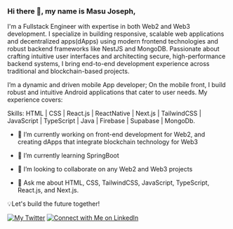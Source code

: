 ### Hi there 👋, my name is Masu Joseph,

I'm a Fullstack Engineer with expertise in both Web2 and Web3 development. I specialize in building responsive, scalable web applications and decentralized apps(dApps) using modern frontend technologies and robust backend frameworks like
NestJS and MongoDB. Passionate about crafting intuitive user interfaces and architecting secure, high-performance backend systems, I bring end-to-end development experience across traditional and blockchain-based projects.

I’m a dynamic and driven mobile App developer;
On the mobile front, I build robust and intuitive Android applications that cater to user needs. My experience covers:

Skills: HTML | CSS | React.js | ReactNative | Next.js | TailwindCSS | JavaScript | TypeScript | Java | Firebase | Supabase | MongoDb.

- 🔭 I’m currently working on front-end development for Web2, and creating dApps that integrate blockchain technology for Web3
  
- 🌱 I’m currently learning SpringBoot
  
- 👯 I’m looking to collaborate on any Web2 and Web3 projects
  
- 💬 Ask me about HTML, CSS, TailwindCSS, JavaScript, TypeScript, React.js, and Next.js. 

💡Let's build the future together!


[![My Twitter](https://img.shields.io/badge/Follow%20Me%20on%20Twitter-00acee?style=for-the-badge&logo=Twitter&logoColor=white)](https://twitter.com/MasuJoe)
[![Connect with Me on LinkedIn](https://img.shields.io/badge/Connect%20with%20Me%20on%20LinkedIn-0e76a8?style=for-the-badge&logo=Linkedin&logoColor=white)](https://www.linkedin.com/in/masu-joseph-503855216/)


